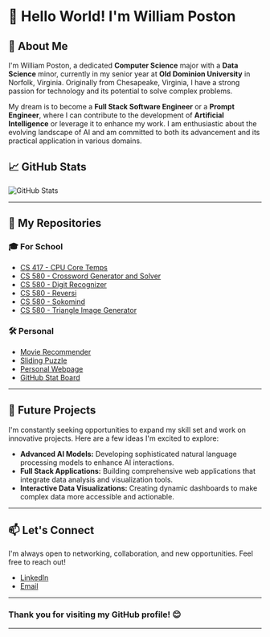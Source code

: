 # 👋 Hello World! I'm William Poston

## 🌟 About Me

I'm William Poston, a dedicated **Computer Science** major with a **Data Science** minor, currently in my senior year at **Old Dominion University** in Norfolk, Virginia. Originally from Chesapeake, Virginia, I have a strong passion for technology and its potential to solve complex problems.

My dream is to become a **Full Stack Software Engineer** or a **Prompt Engineer**, where I can contribute to the development of **Artificial Intelligence** or leverage it to enhance my work. I am enthusiastic about the evolving landscape of AI and am committed to both its advancement and its practical application in various domains.

## 📈 GitHub Stats

![GitHub Stats](https://willpatpost.github.io/GitHub-Stats/stats_board.svg)

---

## 📂 My Repositories

### 🎓 For School
- [CS 417 - CPU Core Temps](https://github.com/Willpatpost/CPU-Core-Temp-Analyzer)
- [CS 580 - Crossword Generator and Solver](https://github.com/Willpatpost/Crossword-Generator)
- [CS 580 - Digit Recognizer](https://github.com/Willpatpost/Digit-Recognizer)
- [CS 580 - Reversi](https://github.com/Willpatpost/Reversi)
- [CS 580 - Sokomind](https://github.com/Willpatpost/Sokoban-Solver)
- [CS 580 - Triangle Image Generator](https://github.com/Willpatpost/Triangle-Image-Generator)

### 🛠️ Personal
- [Movie Recommender](https://github.com/Willpatpost/Movie-Recommender)
- [Sliding Puzzle](https://github.com/Willpatpost/Sliding-Puzzle)
- [Personal Webpage](https://github.com/Willpatpost/PersonalWebpage)
- [GitHub Stat Board](https://github.com/Willpatpost/GitHub-Stats)

---

## 🚀 Future Projects

I'm constantly seeking opportunities to expand my skill set and work on innovative projects. Here are a few ideas I'm excited to explore:

- **Advanced AI Models:** Developing sophisticated natural language processing models to enhance AI interactions.
- **Full Stack Applications:** Building comprehensive web applications that integrate data analysis and visualization tools.
- **Interactive Data Visualizations:** Creating dynamic dashboards to make complex data more accessible and actionable.

---

## 📫 Let's Connect

I'm always open to networking, collaboration, and new opportunities. Feel free to reach out!

- [LinkedIn](https://www.linkedin.com/in/william-poston/)
- [Email](mailto:willpatpost@gmail.com)

---

### Thank you for visiting my GitHub profile! 😊

---
